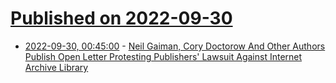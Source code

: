 # [Published on 2022-09-30](index.md)

* [2022-09-30, 00:45:00](https://news.slashdot.org/story/22/09/29/2159252/neil-gaiman-cory-doctorow-and-other-authors-publish-open-letter-protesting-publishers-lawsuit-against-internet-archive-library?utm_source=rss1.0mainlinkanon&utm_medium=feed) - [Neil Gaiman, Cory Doctorow And Other Authors Publish Open Letter Protesting Publishers' Lawsuit Against Internet Archive Library](https://news.slashdot.org/story/22/09/29/2159252/neil-gaiman-cory-doctorow-and-other-authors-publish-open-letter-protesting-publishers-lawsuit-against-internet-archive-library?utm_source=rss1.0mainlinkanon&utm_medium=feed)
